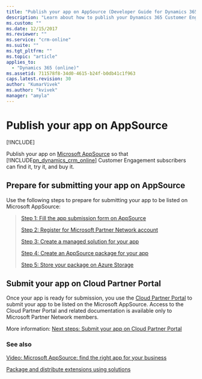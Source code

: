 ```yaml
---
title: "Publish your app on AppSource (Developer Guide for Dynamics 365 Customer Engagement)| MicrosoftDocs"
description: "Learn about how to publish your Dynamics 365 Customer Engagement app on Microsoft AppSource so that subscribers can find it, try it, and buy it."
ms.custom: ""
ms.date: 12/15/2017
ms.reviewer: ""
ms.service: "crm-online"
ms.suite: ""
ms.tgt_pltfrm: ""
ms.topic: "article"
applies_to: 
  - "Dynamics 365 (online)"
ms.assetid: 711578f8-34d0-4615-b24f-b0db41c1f963
caps.latest.revision: 30
author: "KumarVivek"
ms.author: "kvivek"
manager: "amyla"
---
```

# Publish your app on AppSource

[!INCLUDE[](../includes/cc_applies_to_update_9_0_0.md)]

Publish your app on [Microsoft AppSource](https://appsource.microsoft.com) so that [!INCLUDE[pn_dynamics_crm_online](../includes/pn-dynamics-crm-online.md)] Customer Engagement subscribers can find it, try it, and buy it. 

## Prepare for submitting your app on AppSource

Use the following steps to prepare for submitting your app to be listed on Microsoft AppSource:

> [Step 1: Fill the app submission form on AppSource](fill-app-submission-form-appsource.md)
> 
> [Step 2: Register for Microsoft Partner Network account](register-microsoft-partner-network.md)
> 
> [Step 3: Create a managed solution for your app](create-solution-app-appsource.md)
> 
> [Step 4: Create an AppSource package for your app](create-package-app-appsource.md)
> 
> [Step 5: Store your package on Azure Storage](store-appsource-package-azure-storage.md)

## Submit your app on Cloud Partner Portal

Once your app is ready for submission, you use the [Cloud Partner Portal](https://cloudpartner.azure.com) to submit your app to be listed on the Microsoft AppSource. Access to the Cloud Partner Portal and related documentation is available only to Microsoft Partner Network members.

More information: [Next steps: Submit your app on Cloud Partner Portal](next-steps-submit-app-cloud-partner-portal.md)
  
 <!--If your app is a good fit, please proceed to the next step to submit your app. The specific process for this may change over time, but at the time this was written the process consists of a form where you will let us know about your app and how to contact you. After that, someone will contact you and help lead you through the process of registering your app.  
  
   
  
 When potential customers click on the listing for your app on AppSource there are different experiences they may have depending on how your app is registered. There are three submission types: *hosted*, *partner-led* and *customer-led*.  
  
-   A *hosted trial* will display a link to allow an interested customer to try your application in a separate hosted environment.  
  
-   A *partner-led trial* is essentially a lead-referral program where the AppSource site will forward information to you about a someone who is interested in your app. A partner led trial is a good choice when your app has solutions with dependencies or is not installed as a [!INCLUDE[pn_dynamics_crm](../includes/pn-dynamics-crm.md)] solution.  
  
-   A *customer-led trial* is where the customer will have the opportunity to install your application into their [!INCLUDE[pn_dynamics_crm_online](../includes/pn-dynamics-crm-online.md)] organization.  
  
## Certification process for customer-led trial offer  
 The customer-led trial offer has the most rigorous certification process. For a customer-led trial you will need to create a [!INCLUDE[pn_dynamics_crm](../includes/pn-dynamics-crm.md)] Package. A [!INCLUDE[pn_dynamics_crm](../includes/pn-dynamics-crm.md)] package is a setup package for deploying [!INCLUDE[pn_dynamics_crm](../includes/pn-dynamics-crm.md)] solutions, data and executing install and upgrade operations on an instance of [!INCLUDE[pn_dynamics_crm](../includes/pn-dynamics-crm.md)]. This allows for the automation of installation tasks to support deploying an application into the customer's [!INCLUDE[pn_dynamics_crm](../includes/pn-dynamics-crm.md)] environment. Creating [!INCLUDE[pn_dynamics_crm](../includes/pn-dynamics-crm.md)] packages is identical to creating packages for the [!INCLUDE[pn_package_deployer_long](../includes/pn-package-deployer-long.md)] with a few additional steps. More information: [Create packages for the CRM Package Deployer](create-packages-package-deployer.md)  
  
 When submitting a [!INCLUDE[pn_dynamics_crm](../includes/pn-dynamics-crm.md)] Package for a customer-led trial please be aware of the following:  
  
-   Your [!INCLUDE[pn_dynamics_crm](../includes/pn-dynamics-crm.md)] Package will be tested to make sure that it only uses supported extensibility methods as documented in the [!INCLUDE [pn-sdk](../includes/pn-sdk.md)].  
  
-   With your [!INCLUDE[pn_dynamics_crm](../includes/pn-dynamics-crm.md)] Package you will need to provide a number of test cases and use cases which will be reviewed as part of the certification process.-->  
  
### See also  
[Video: Microsoft AppSource: find the right app for your business](https://youtu.be/hpq_Y9LuIB8)

[Package and distribute extensions using solutions](package-distribute-extensions-use-solutions.md) 
